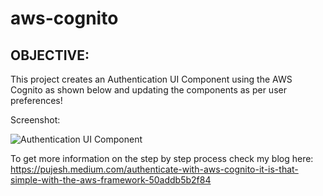 # aws-cognito
OBJECTIVE: 
----------
This project creates an Authentication UI Component using the AWS Cognito as shown below and updating the components as per user preferences! 

Screenshot:  

![Authentication UI Component](https://user-images.githubusercontent.com/51056468/101773648-2f5e6700-3b15-11eb-8324-4e1243dac4f1.PNG)

To get more information on the step by step process check my blog here: https://pujesh.medium.com/authenticate-with-aws-cognito-it-is-that-simple-with-the-aws-framework-50addb5b2f84
